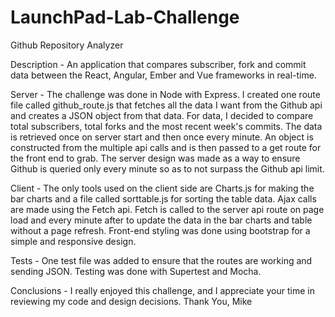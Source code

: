 # LaunchPad-Lab-Challenge
Github Repository Analyzer

Description - An application that compares subscriber, fork and commit data between the React, Angular, Ember and Vue frameworks in real-time.

Server - The challenge was done in Node with Express. I created one route file called github_route.js that fetches all the data I want from the Github api and creates a JSON object from that data. For data, I decided to compare total subscribers, total forks and the most recent week's commits. The data is retrieved once on server start and then once every minute. An object is constructed from the multiple api calls and is then passed to a get route for the front end to grab. The server design was made as a way to ensure Github is queried only every minute so as to not surpass the Github api limit.

Client - The only tools used on the client side are Charts.js for making the bar charts and a file called sorttable.js for sorting the table data. Ajax calls are made using the Fetch api. Fetch is called to the server api route on page load and every minute after to update the data in the bar charts and table without a page refresh. Front-end styling was done using bootstrap for a simple and responsive design.

Tests - One test file was added to ensure that the routes are working and sending JSON. Testing was done with Supertest and Mocha.

Conclusions - I really enjoyed this challenge, and I appreciate your time in reviewing my code and design decisions.
Thank You, Mike

